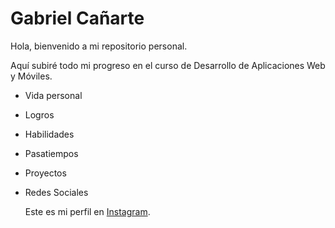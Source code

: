 # Gabriel Cañarte

Hola, bienvenido a mi repositorio personal. 

Aquí subiré todo mi progreso en el curso de Desarrollo de Aplicaciones Web y Móviles.

* Vida personal
* Logros
* Habilidades
* Pasatiempos
* Proyectos
* Redes Sociales

   Este es mi perfil en [Instagram](https://www.instagram.com/gabriel_canarte).
